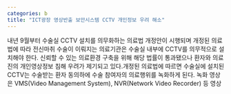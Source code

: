 ```yaml
---
categories: b
title: "ICT광장 영상반출 보안시스템 CCTV 개인정보 우려 해소"
---
```

내년 9월부터 수술실 CCTV 설치를 의무화하는 의료법 개정안이 시행되며 개정된 의료법에 따라 전신마취 수술이 이뤄지는 의료기관은 수술실 내부에 CCTV를 의무적으로 설치해야 한다. 신뢰할 수 있는 의료환경 구축을 위해 해당 법률이 통과됐으나 환자와 의료진의 개인영상정보 침해 우려가 제기되고 있다.개정된 의료법에 따르면 수술실에 설치된 CCTV는 수술받는 환자 동의하에 수술 참여자의 의료행위를 녹화하게 된다. 녹화 영상은 VMS(Video Management System), NVR(Network Video Recorder) 등 영상